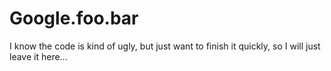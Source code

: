 # Google.foo.bar

I know the code is kind of ugly, but just want to finish it quickly, so I will just leave it here...
